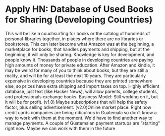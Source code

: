 # Apply HN: Database of Used Books for Sharing (Developing Countries)

This will be like a couchsurfing for books or the catalog of hundreds of personal-libraries together, in places where there are no libraries or bookstores. This can later become what  Amazon was at the beginning, a marketplace for books, that handles payments and shipping, but at the beginning, it will only be sharing.
Knowledge is key for development, and people know it. Thousands of people in developing countries are paying high amounts of money for private education. After Amazon and kindle, it may be weird for many of you to think about books, but they are still a reality, and will be for at least the next 10 years. They are particularly expensive in developing countries because they are printed somewhere else, so prices have extra shipping and import taxes on top.
Highly efficient database, just text (like Hacker News), will allow parents, college students, and professionals exchange books. 
Business Model: Still working on it, but it will be for profit. (v1.0) Maybe subscriptions that will help the safety factor, plus selling advertisement. (v2.0)Online market place. Right now credit cards companies are being ridiculous in Guatemala so don´t know a way to work with them at the moment. We´d have to find another way to manage payments. A couple of Guatemalan payment startups are “starting” right now. Maybe we can work with them in the future

